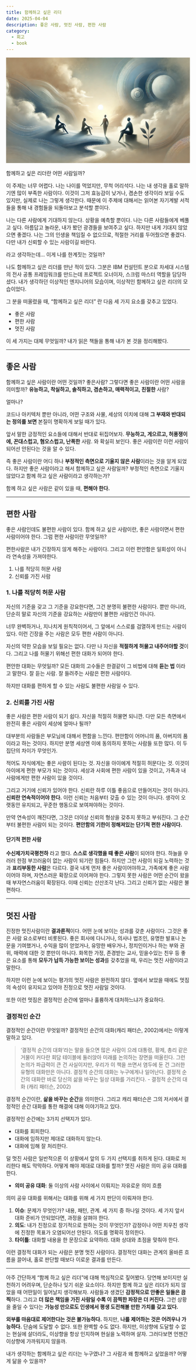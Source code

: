 ```yaml
---
title: 함께하고 싶은 리더
date: 2025-04-04
description: 좋은 사람, 멋진 사람, 편한 사람
category:
  - 회고
  - book
---
```

![](img/header.png)

함께하고 싶은 리더란 어떤 사람일까?

이 주제는 너무 어렵다. 나는 나이를 먹었지만, 무척 어리석다. 나는 내 생각을 홀로 말하기엔 많이 부족한 사람이다. 이것이 그저 효능감이 낮거나, 겸손한 생각이라 보일 수도 있지만, 실제로 나는 그렇게 생각한다. 때문에 이 주제에 대해서는 읽어본 자기계발 서적들을 통해 내 경험들을 되돌아보고 분석할 뿐이다.

나는 다른 사람에게 기대하지 않는다. 상황을 예측할 뿐이다. 나는 다른 사람들에게 베풀고 싶다. 아름답고 놀라운, 내가 봤던 광경들을 보여주고 싶다. 하지만 내게 기대지 않았으면 좋겠다. 나는 그의 인생을 책임질 수 없으므로, 적절한 거리를 두어줬으면 좋겠다. 다만 내가 신뢰할 수 있는 사람이길 바란다.

라고 생각하는데... 이게 나를 한계짓는 것일까?

나도 함께하고 싶은 리더를 만난 적이 있다. 그분은 IBM 컨설턴트 분으로 차세대 시스템의 전사 공통 프레임워크를 만드는데 프로젝트 오너이자, 스크럼 마스터 역할을 담당하셨다. 내가 생각하던 이상적인 엔지니어의 모습이며, 이상적인 함께하고 싶은 리더의 모습이었다.

그 분을 떠올렸을 때, “함께하고 싶은 리더” 란 다음 세 가지 요소를 갖추고 있었다.

- 좋은 사람
- 편한 사람
- 멋진 사람

이 세 가지는 대체 무엇일까? 내가 읽은 책들을 통해 내가 본 것을 정리해봤다.

---

## 좋은 사람

함께하고 싶은 사람이란 어떤 것일까? 좋은사람? 그렇다면 좋은 사람이란 어떤 사람을 의미할까? **유능하고, 착실하고, 솔직하고, 겸손하고, 매력적이고, 친절한** 사람?

얼마나?

코드나 아키텍처 뿐만 아니라, 어떤 구조와 사물, 세상의 이치에 대해 **그 부재와 반대되는 정의를 보면** 본질이 명확하게 보일 때가 있다.

앞서 말한 긍정적인 요소들에 대해서 반대로 뒤집어보자. **무능하고, 게으르고, 허풍쟁이에, 꼰대스럽고, 혐오스럽고, 난폭한** 사람. 와 확실히 보인다. 좋은 사람이란 이런 사람이 되어선 안된다는 것을 알 수 있다.

즉 좋은 사람이란 어디 하나 **부정적인 측면으로 기울지 않은 사람**이라는 것을 알게 되었다. 하지만 좋은 사람이라고 해서 함께하고 싶은 사람일까? 부정적인 측면으로 기울지 않았다고 함께 하고 싶은 사람이라고 생각하는가?

함께 하고 싶은 사람은 같이 있을 때, **편해야 한다.**

---

## 편한 사람

좋은 사람인데도 불편한 사람이 있다. 함께 하고 싶은 사람이란, 좋은 사람이면서 편한 사람이어야 한다. 그럼 편한 사람이란 무엇일까?

편한사람은 내가 긴장하지 않게 해주는 사람이다. 그리고 이런 편안함은 일회성이 아니라 연속성을 가져야한다.

1. 나를 적당히 허문 사람
2. 신뢰를 가진 사람

### 1. 나를 적당히 허문 사람

자신의 기준을 갖고 그 기준을 강요한다면, 그건 분명히 불편한 사람이다. 뿐만 아니라, 단순히 말로 자신의 기준을 강요하는 사람만이 불편한 사람인건 아니다.

너무 완벽하거나, 지나치게 원칙적이어서, 그 앞에서 스스로를 검열하게 만드는 사람이 있다. 이런 긴장을 주는 사람은 모두 편한 사람이 아니다.

자신의 약한 모습을 보일 필요는 없다. 다만 나 자신을 **적절하게 허물고 내주어야할 것**이다. 그리고 나를 허물기 위해선 편한 대화가 되어야 한다.

편안한 대화는 무엇일까? 모든 대화의 고수들은 한결같이 그 비법에 대해 **듣는 법** 이라고 말한다. 잘 듣는 사람. 잘 들려주는 사람은 편한 사람이다.

하지만 대화를 편하게 할 수 있는 사람도 불편한 사람일 수 있다.

### 2. 신뢰를 가진 사람

좋은 사람은 편한 사람이 되기 쉽다. 자신을 적절히 허물면 되니깐. 다만 모든 측면에서 완전히 좋은 사람이 세상에 얼마나 될까?

대부분의 사람들은 부모님에 대해서 편함을 느낀다. 편안함이 어머니의 품, 아버지의 품이라고 하는 것이다. 하지만 분명 세상엔 이에 동의하지 못하는 사람들 또한 많다. 이 두 집단의 차이가 무엇인가.

적어도 자식에게는 좋은 사람이 된다는 것. 자신을 아이에게 적절히 허문다는 것. 이것이 아이에게 편한 부모가 되는 것이다. 세상과 사회에 편한 사람이 있을 것이고, 가족과 내 사람에게만 편한 사람이 있을 것이다.

그리고 거기에 신뢰가 있어야 한다. 신뢰란 하루 이틀 좋음으로 만들어지는 것이 아니다. **신뢰란 연속적이어야 한다.** 이런 신뢰는 처음부터 갖출 수 있는 것이 아니다. 생각이 오랫동안 유지되고, 꾸준한 행동으로 보여져야하는 것이다.

만약 연속성이 깨진다면, 그것은 더이상 신뢰의 형상을 갖추지 못하고 부숴진다. 그 순간부터 불편한 사람이 되는 것이다. **편안함의 기한이 정해져있는 단기적 편한 사람이다.**

#### 단기적 편한 사람

**수신제가치국평천하** 라고 했다. **스스로 생각했을 때 좋은 사람**이 되어야 한다. 하늘을 우러러 한점 부끄러움이 없는 사람이 되기란 힘들다. 하지만 그런 사람이 되길 노력하는 것과 **표리부동한 사람**은 다르다. 결국 내게 먼저 좋은 사람이어야하고, 가족에게 좋은 사람이어야 하며, 자연스러운 확장으로 이어져야 한다. 그렇지 못한 사람은 어떤 순간이 왔을 때 부자연스러움이 확장된다. 이때 신뢰는 산산조각 난다. 그리고 신뢰가 없는 사람은 불편하다.

---

## 멋진 사람

진정한 멋진사람이란 **결과론적**이다. 어떤 눈에 보이는 성과를 갖춘 사람이다. 그것은 좋은 사람 요소로부터 비롯된다. 좋은 회사에 다니거나, 의사나 법조인, 유명한 발표나 논문을 기여했거나, 수익을 많이 얻었거나, 유망한 배우거나, 정치인이거나 하는 부와 권위, 매력에 대한 것 뿐만이 아니다. 화목한 가정, 존경받는 교사, 믿을수있는 친우 등 좋은 요소를 통해 **모두가 납득 가능한 보이는 성과**를 갖추었을 때, 우리는 멋진 사람이라고 말한다.

하지만 이런 눈에 보이는 평가의 멋진 사람은 완전하지 않다. 옆에서 보았을 때에도 멋짐의 속성이 유지되고 있어야 진정으로 멋진 사람일 것이다.

또한 이런 멋짐은 결정적인 순간에 얼마나 훌륭하게 대처하느냐가 중요하다.

### 결정적인 순간

결정적인 순간이란 무엇잍까? 결정적인 순간의 대화(캐리 패터슨, 2002)에서는 이렇게 말하고 있다.

> ‘결정적 순간의 대화’라는 말을 들으면 많은 사람이 으레 대통령, 황제, 총리 같은 거물이 커다란 회담 테이블에 둘러앉아 미래를 논의하는 장면을 떠올린다. 그런 논의가 파급력이 큰 건 사실이지만, 우리가 이 책을 쓰면서 염두에 둔 건 그러한 유형의 대화만은 아니다. 결정적 순간의 대화는 누구에게나 일어난다. 결정적 순간의 대화란 바로 당신의 삶을 바꾸는 일상 대화를 가리킨다.  - 결정적 순간의 대화 (캐리 패터슨, 2002)

결정적 순간이란, **삶을 바꾸는 순간**을 의미한다. 그리고 캐리 패터슨은 그의 저서에서 결정적인 순간 대화를 통한 해결에 대해 이야기하고 있다. 

결정적인 순간에는 3가지 선택지가 있다.

- 대화를 회피한다.
- 대화에 임하지만 제대로 대화하지 않는다.
- 대화에 임해 잘 처리한다.

덜 멋진 사람은 일반적으론 이 상황에서 앞의 두 가지 선택지를 취하게 된다. 대화로 처리한다 해도 막막하다. 어떻게 해야 제대로 대화를 할까? 멋진 사람은 의미 공유 대화를 한다.

- **의미 공유 대화**: 둘 이상의 사람 사이에서 이뤄지는 자유로운 의미 흐름

의미 공유 대화를 위해서는 대화를 위해 세 가지 판단이 이뤄져야 한다.

1. **이슈**: 문제가 무엇인가? 내용, 패턴, 관계. 세 가지 중 하나일 것이다. 세 가지 앞서 대화 준비가 안되었다면, 과정을 살펴야 한다.
2. **의도**: 내가 진정으로 장기적으로 원하는 것이 무엇인가? 감정이나 어떤 치우친 생각에 진정한 목표가 오염되어선 안된다. 의도를 명확히 정의한다.
3. **타이틀**: 대화할 내용을 한 문장으로 요약하라. 대화 상대와 초점을 맞춰야 한다.

이런 결정적 대화가 되는 사람은 분명 멋진 사람이다. 결정적인 대화는 관계의 올바른 흐름을 끌어내, 홀로 판단할 때보다 이로운 결과를 만든다.

---

아주 간단하게 “함께 하고 싶은 리더”에 대해 핵심적으로 짚어봤다. 당연해 보이지만 실천하기 어려우며, 단순하나 잊기 쉬운 요소이다. 하지만 함께 하고 싶은 리더가 되지 않았을 때 어떤일이 일어날지 생각해보자. 사람들과 생겼던 **감정적으로 안좋은 일들은 끔찍**하다. 그리고 **더 많은 책임을 가진 사람일 수록 이 끔찍한 파장은 더 커진다.** 그런 상황을 줄일 수 있다는 **가능성 만으로도 인생에서 평생 도전해볼 만한 가치를 갖고 있다.**

**외부를 마음대로 제어한다는 것은 불가능하다.** 하지만, **나를 제어하는 것은 어려우나 가능하다.** 단숨에 도달할 수 없다. 또한 완벽할 수도 없다. 하지만, 이상향에 도달할 수 없는 현실에 살더라도, 이상향을 항상 인지하며 현실을 노력하며 살자. 그러다보면 언젠간 이상향에 가까워지지 않을까.

내가 생각하는 함께하고 싶은 리더는 누구였나? 그 사람과 왜 함께하고 싶었을까? 어떻게 닮을 수 있을까?
